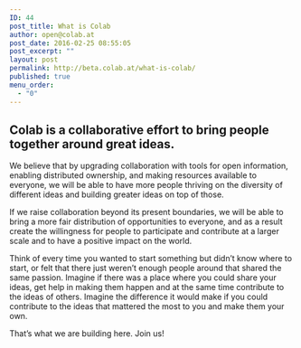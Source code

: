 ```yaml
---
ID: 44
post_title: What is Colab
author: open@colab.at
post_date: 2016-02-25 08:55:05
post_excerpt: ""
layout: post
permalink: http://beta.colab.at/what-is-colab/
published: true
menu_order:
  - "0"
---
```

<h2>Colab is a collaborative effort to bring people <strong>together </strong>around great ideas.</h2>
We believe that by upgrading collaboration with tools for open information, enabling distributed ownership, and making resources available to everyone, we will be able to have more people thriving on the diversity of different ideas and building greater ideas on top of those.

If we raise collaboration beyond its present boundaries, we will be able to bring a more fair distribution of opportunities to everyone, and as a result create the willingness for people to participate and contribute at a larger scale and to have a positive impact on the world.

Think of every time you wanted to start something but didn’t know where to start, or felt that there just weren’t enough people around that shared the same passion. Imagine if there was a place where you could share your ideas, get help in making them happen and at the same time contribute to the ideas of others. Imagine the difference it would make if you could contribute to the ideas that mattered the most to you and make them your own.

That’s what we are building here. Join us!